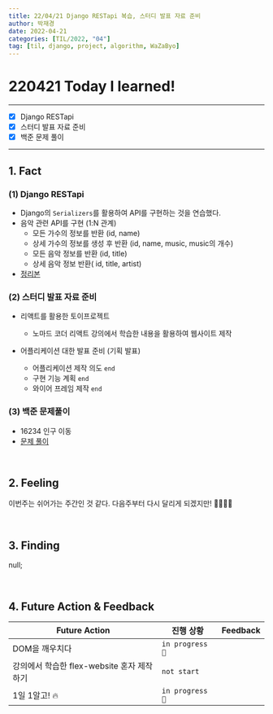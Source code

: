 ```yaml
---
title: 22/04/21 Django RESTapi 복습, 스터디 발표 자료 준비
author: 박재경
date: 2022-04-21
categories: [TIL/2022, "04"]
tag: [til, django, project, algorithm, WaZaByo]
---
```


# 220421 Today I learned!

---

- [x]  Django RESTapi
- [x]  스터디 발표 자료 준비
- [x]  백준 문제 풀이

---

## 1. Fact 

### (1)  Django RESTapi

- Django의 `Serializers`를 활용하여 API를 구현하는 것을 연습했다.
- 음악 관련 API를 구현  (1:N 관계)
  - 모든 가수의 정보를 반환 (id, name)
  - 상세 가수의 정보를 생성 후 반환 (id, name, music, music의 개수)
  - 모든 음악 정보를 반환 (id, title)
  - 상세 음악 정보 반환( id, title, artist)
- [정리본](https://github.com/JaeKP/Study/blob/master/web/Django/08_REST%20API.md)



### (2) 스터디 발표 자료 준비

- 리액트를 활용한 토이프로젝트 
  - 노마드 코더 리액트 강의에서 학습한 내용을 활용하여 웹사이트 제작

- 어플리케이션 대한 발표 준비 (기획 발표) 
  - 어플리케이션 제작 의도 `end`
  - 구현 기능 계획 `end`
  - 와이어 프레임 제작 `end`



### (3) 백준 문제풀이

- 16234 인구 이동
- [문제 풀이](https://github.com/JaeKP/Study/tree/master/algorithm/1%EC%9D%BC1%EC%95%8C%EA%B3%A0/04%EC%9B%94/0421)

<br>

## 2. Feeling

이번주는 쉬어가는 주간인 것 같다. 다음주부터 다시 달리게 되겠지만! 🏃‍♀️🏃‍♂️ 

<br>

## 3. Finding 

null;

<br>

## 4. Future Action & Feedback

| Future Action                              | 진행 상황       | Feedback |
| ------------------------------------------ | --------------- | -------- |
| DOM을 깨우치다                             | `in progress 🚀` |          |
| 강의에서 학습한 flex-website 혼자 제작하기 | `not start`     |          |
| 1일 1알고! 🔥                               | `in progress 🚀` |          |

<br>
